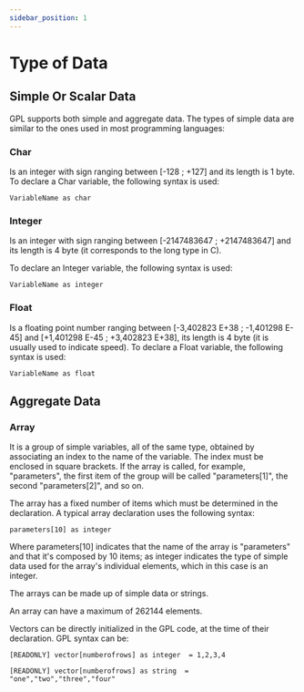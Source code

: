 ```yaml
---
sidebar_position: 1
---
```


# Type of Data

## Simple Or Scalar Data
GPL supports both simple and aggregate data. The types of simple data are similar to the ones used in most programming languages:

### Char
Is an integer with sign ranging between [-128 ; +127] and its length is 1 byte.
To declare a Char variable, the following syntax is used: 

```code
VariableName as char
```
 
### Integer
Is an integer with sign ranging between [-2147483647 ; +2147483647] and its length is 4 byte (it corresponds to the long type in C).

To declare an Integer variable, the following syntax is used:

```code
VariableName as integer
```
 
### Float
Is a floating point number ranging between [-3,402823 E+38 ; -1,401298 E-45] and [+1,401298 E-45 ; +3,402823 E+38], its length is 4 byte (it is usually used to indicate speed).
To declare a Float variable, the following syntax is used:

```code
VariableName as float
```
 

## Aggregate Data

### Array

It is a group of simple variables, all of the same type, obtained by associating an index to the name of the variable. The index must be enclosed in square brackets. If the array is called, for example, "parameters", the first item of the group will be called "parameters[1]", the second "parameters[2]", and so on.

The array has a fixed number of items which must be determined in the declaration. A typical array declaration uses the following syntax:

```code
parameters[10] as integer 
```

Where parameters[10] indicates that the name of the array is "parameters" and that it's composed by 10 items; as integer indicates the type of simple data used for the array's individual elements, which in this case is an integer. 

The arrays can be made up of simple data or strings.

An array can have a maximum of 262144 elements.

Vectors can be directly initialized in the GPL code, at the time of their declaration.  GPL syntax can be:

```code
[READONLY] vector[numberofrows] as integer  = 1,2,3,4

[READONLY] vector[numberofrows] as string  = "one","two","three","four"
```
